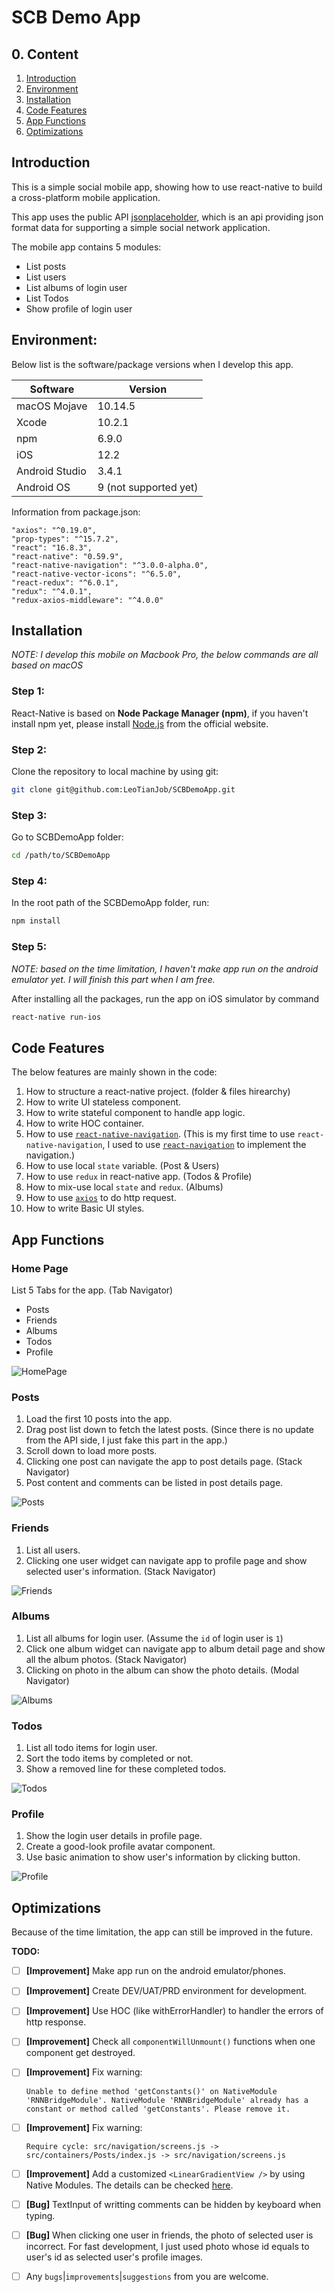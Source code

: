 # SCB Demo App

## 0. Content

1. [Introduction](#Introduction)
2. [Environment](#Environment)
3. [Installation](#Installation)
4. [Code Features](#Code-Features)
5. [App Functions](#App-Functions)
6. [Optimizations](#Optimizations)

## Introduction

This is a simple social mobile app, showing how to use react-native to build a cross-platform mobile application.

This app uses the public API [jsonplaceholder](https://jsonplaceholder.typicode.com/), which is an api providing json format data for supporting a simple social network application.

The mobile app contains 5 modules:

* List posts
* List users
* List albums of login user
* List Todos
* Show profile of login user

## Environment:
Below list is the software/package versions when I develop this app.


Software | Version
-------- | -------
macOS Mojave | 10.14.5
Xcode | 10.2.1
npm |  6.9.0
iOS | 12.2
Android Studio | 3.4.1
Android OS | 9 (not supported yet)

Information from package.json:
```
"axios": "^0.19.0",
"prop-types": "^15.7.2",
"react": "16.8.3",
"react-native": "0.59.9",
"react-native-navigation": "^3.0.0-alpha.0",
"react-native-vector-icons": "^6.5.0",
"react-redux": "^6.0.1",
"redux": "^4.0.1",
"redux-axios-middleware": "^4.0.0"
```

## Installation

*NOTE: I develop this mobile on Macbook Pro, the below commands are all based on macOS*

### Step 1:

React-Native is based on **Node Package Manager (npm)**, if you haven't install npm yet, please install [Node.js](https://nodejs.org/en/) from the official website.

### Step 2:

Clone the repository to local machine by using git:

```bash
git clone git@github.com:LeoTianJob/SCBDemoApp.git
```

### Step 3:

Go to SCBDemoApp folder:
```bash
cd /path/to/SCBDemoApp
```

### Step 4:

In the root path of the SCBDemoApp folder, run:

```bash
npm install
```

### Step 5:

*NOTE: based on the time limitation, I haven't make app run on the android emulator yet. I will finish this part when I am free.*

After installing all the packages, run the app on iOS simulator by command

```bash
react-native run-ios
```

## Code Features

The below features are mainly shown in the code:

1. How to structure a react-native project. (folder & files hirearchy)
2. How to write UI stateless component.
3. How to write stateful component to handle app logic.
4. How to write HOC container.
5. How to use [`react-native-navigation`](https://wix.github.io/react-native-navigation/#/). (This is my first time to use `react-native-navigation`, I used to use [`react-navigation`](https://reactnavigation.org) to implement the navigation.)
6. How to use local `state` variable. (Post & Users)
7. How to use `redux` in react-native app. (Todos & Profile)
8. How to mix-use local `state` and `redux`. (Albums)
9. How to use [`axios`](https://github.com/axios/axios) to do http request.
10. How to write Basic UI styles.

## App Functions

### Home Page

List 5 Tabs for the app. (Tab Navigator)

* Posts
* Friends
* Albums 
* Todos
* Profile

![HomePage](https://github.com/LeoTianJob/SCBDemoApp/blob/master/resources/HomePage.png)

### Posts

1. Load the first 10 posts into the app.
2. Drag post list down to fetch the latest posts. (Since there is no update from the API side, I just fake this part in the app.)
3. Scroll down to load more posts.
4. Clicking one post can navigate the app to post details page. (Stack Navigator)
5. Post content and comments can be listed in post details page.

![Posts](https://github.com/LeoTianJob/SCBDemoApp/blob/master/resources/Posts.gif)

### Friends

1. List all users.
2. Clicking one user widget can navigate app to profile page and show selected user's information. (Stack Navigator)

![Friends](https://github.com/LeoTianJob/SCBDemoApp/blob/master/resources/Friends.gif)

### Albums

1. List all albums for login user. (Assume the `id` of login user is `1`)
2. Click one album widget can navigate app to album detail page and show all the album photos. (Stack Navigator)
3. Clicking on photo in the album can show the photo details. (Modal Navigator)

![Albums](https://github.com/LeoTianJob/SCBDemoApp/blob/master/resources/Albums.gif)

### Todos

1. List all todo items for login user.
2. Sort the todo items by completed or not.
3. Show a removed line for these completed todos.

![Todos](https://github.com/LeoTianJob/SCBDemoApp/blob/master/resources/Todos.gif)

### Profile

1. Show the login user details in profile page.
2. Create a good-look profile avatar component.
3. Use basic animation to show user's information by clicking button.

![Profile](https://github.com/LeoTianJob/SCBDemoApp/blob/master/resources/Profile.gif)

## Optimizations

Because of the time limitation, the app can still be improved in the future.

**TODO:**

- [ ] **[Improvement]** Make app run on the android emulator/phones.
- [ ] **[Improvement]** Create DEV/UAT/PRD environment for development.
- [ ] **[Improvement]** Use HOC (like withErrorHandler) to handler the errors of http response.
- [ ] **[Improvement]** Check all `componentWillUnmount()` functions when one component get destroyed.
- [ ] **[Improvement]**  Fix warning:

    ```
    Unable to define method 'getConstants()' on NativeModule 'RNNBridgeModule'. NativeModule 'RNNBridgeModule' already has a constant or method called 'getConstants'. Please remove it.
    ```
- [ ] **[Improvement]** Fix warning:

    ```
    Require cycle: src/navigation/screens.js -> src/containers/Posts/index.js -> src/navigation/screens.js
    ```
- [ ] **[Improvement]** Add a customized `<LinearGradientView />` by using Native Modules. The details can be checked [here](https://medium.com/react-native-training/react-native-bridging-how-to-make-linear-gradient-view-83c3805373b7).
- [ ] **[Bug]** TextInput of writting comments can be hidden by keyboard when typing.
- [ ] **[Bug]** When clicking one user in friends, the photo of selected user is incorrect. For fast development, I just used photo whose id equals to user's id as selected user's profile images.
- [ ] Any `bugs`|`improvements`|`suggestions` from you are welcome.
